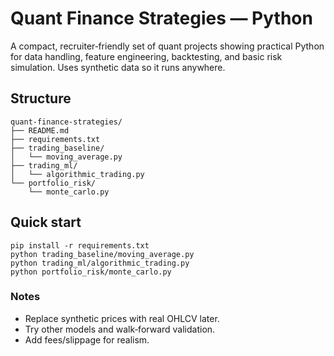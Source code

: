 # Quant Finance Strategies — Python

A compact, recruiter‑friendly set of quant projects showing practical Python for data handling, feature engineering, backtesting, and basic risk simulation. Uses synthetic data so it runs anywhere.

## Structure
```
quant-finance-strategies/
├── README.md
├── requirements.txt
├── trading_baseline/
│   └── moving_average.py
├── trading_ml/
│   └── algorithmic_trading.py
└── portfolio_risk/
    └── monte_carlo.py
```

## Quick start
```
pip install -r requirements.txt
python trading_baseline/moving_average.py
python trading_ml/algorithmic_trading.py
python portfolio_risk/monte_carlo.py
```

### Notes
- Replace synthetic prices with real OHLCV later.
- Try other models and walk‑forward validation.
- Add fees/slippage for realism.
